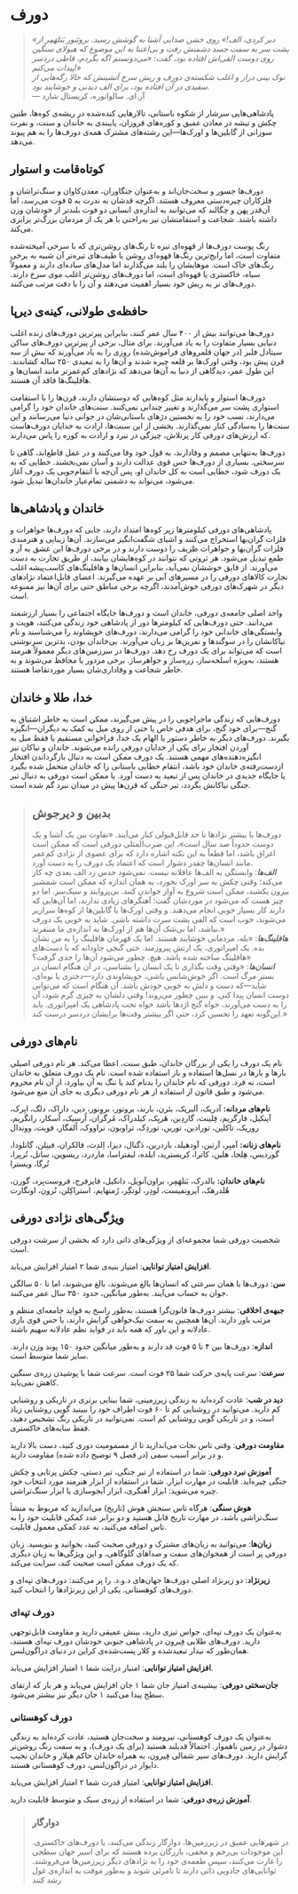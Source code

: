 # دورف
> *«دیر کردی، الف!» روی خشن صدایی آشنا به گوشش رسید. بروئنور بَتلهَمِر از پشت سر به سمت جسد دشمنش رفت و بی‌اعتنا به این موضوع که هیولای سنگین روی دوست الفی‌اش افتاده بود، گفت: «می‌دونستم اگه بگردم، قاطی دردسر پیدات می‌کنم!»*   
*نوک بینی دراز و اغلب شکسته‌ی دورف و ریش سرخ آتشینش که حالا رگه‌هایی از سفیدی در آن افتاده بود، برای الف دیدنی و خوشایند بود.*  
— آر.ای. سالواتوره، کریستال شارد

پادشاهی‌هایی سرشار از شکوه باستانی، تالارهایی کنده‌شده در ریشه‌ی کوه‌ها، طنین چکش و تیشه در معادن عمیق و کوره‌های فروزان، پایبندی به خاندان و سنت، و نفرت سوزانی از گابلین‌ها و اورک‌ها—این رشته‌های مشترک همه‌ی دورف‌ها را به هم پیوند می‌دهد.

## کوتاه‌قامت و استوار
دورف‌ها جسور و سخت‌جان‌اند و به‌عنوان جنگاوران، معدن‌کاوان و سنگ‌تراشان و فلزکاران چیره‌دستی معروف هستند. اگرچه قدشان به ندرت به ۵ فوت می‌رسد، اما آن‌قدر پهن و چگالند که می‌توانند به اندازه‌ی انسانی دو فوت بلندتر از خودشان وزن داشته باشند. شجاعت و استقامتشان نیز به‌راحتی با هر یک از مردمان بزرگ‌تر برابری می‌کند.

رنگ پوست دورف‌ها از قهوه‌ای تیره تا رنگ‌های روشن‌تری که با سرخی آمیخته‌شده متفاوت است، اما رایج‌ترین رنگ‌ها قهوه‌ای روشن یا طیف‌های تیره‌تر آن شبیه به برخی رنگ‌های خاک است. موهایشان را بلند می‌گذارند اما مدل‌های ساده‌ای دارند و معمولاً سیاه، خاکستری یا قهوه‌ای است، اما دورف‌های روشن‌تر اغلب موی سرخ دارند. دورف‌های نر به ریش خود بسیار اهمیت می‌دهند و آن را با دقت مرتب می‌کنند.

## حافظه‌ی طولانی، کینه‌ی دیرپا
دورف‌ها می‌توانند بیش از ۴۰۰ سال عمر کنند، بنابراین پیرترین دورف‌های زنده اغلب دنیایی بسیار متفاوت را به یاد می‌آورند. برای مثال، برخی از پیرترین دورف‌های ساکن سیتادل فلبر (در جهان قلمروهای فراموش‌شده) روزی را به یاد می‌آورند که بیش از سه قرن پیش بود، وقتی اورک‌ها بر قلعه چیره شدند و آن‌ها را به تبعیدی ۲۵۰ ساله کشاندند. این طول عمر، دیدگاهی از دنیا به آن‌ها می‌دهد که نژادهای کم‌عمرتر مانند انسان‌ها و هافلینگ‌ها فاقد آن هستند.

دورف‌ها استوار و پایدارند مثل کوه‌هایی که دوستشان دارند، قرن‌ها را با استقامت استواری پشت سر می‌گذارند و تغییر چندانی نمی‌کنند. سنت‌های خاندان خود را گرامی می‌دارند، نسب خود را به نخستین دژهای باستانی‌شان در جوانی دنیا می‌رسانند و این سنت‌ها را به‌سادگی کنار نمی‌گذارند. بخشی از این سنت‌ها، ارادت به خدایان دورف‌هاست که ارزش‌های دورفی کار پرتلاش، چیرگی در نبرد و ارادت به کوره را پاس می‌دارند.

دورف‌ها به‌تنهایی مصمم و وفادارند، به قول خود وفا می‌کنند و در عمل قاطع‌اند، گاهی تا سرسختی. بسیاری از دورف‌ها حس قوی عدالت دارند و آسان نمی‌بخشند. خطایی که به یک دورف شود، خطایی است به کل خاندان او، پس آن‌چه با انتقام‌جویی یک دورف آغاز می‌شود، می‌تواند به دشمنی تمام‌عیار خاندان‌ها تبدیل شود.

## خاندان و پادشاهی‌ها
پادشاهی‌های دورفی کیلومترها زیر کوه‌ها امتداد دارند، جایی که دورف‌ها جواهرات و فلزات گران‌بها استخراج می‌کنند و اشیای شگفت‌انگیز می‌سازند. آن‌ها زیبایی و هنرمندی فلزات گران‌بها و جواهرات ظریف را دوست دارند و در برخی دورف‌ها این عشق به آز و طمع تبدیل می‌شود. هر ثروتی که نتوانند در کوه‌هایشان بیابند، از طریق تجارت به دست می‌آورند. از قایق خوششان نمی‌آید، بنابراین انسان‌ها و هافلینگ‌های کاسب‌پیشه اغلب تجارت کالاهای دورفی را در مسیرهای آبی بر عهده می‌گیرند. اعضای قابل‌اعتماد نژادهای دیگر در شهرک‌های دورفی خوش‌آمدند، اگرچه برخی مناطق حتی برای آن‌ها نیز ممنوعه است.

واحد اصلی جامعه‌ی دورفی، خاندان است و دورف‌ها جایگاه اجتماعی را بسیار ارزشمند می‌دانند. حتی دورف‌هایی که کیلومترها دور از پادشاهی خود زندگی می‌کنند، هویت و وابستگی‌های خاندانی خود را گرامی می‌دارند، دورف‌های خویشاوند را می‌شناسند و نام نیاکانشان را در سوگندها و نفرین‌ها بر زبان می‌آورند. بی‌خاندان بودن، بدترین سرنوشتی است که می‌تواند برای یک دورف رخ دهد.
دورف‌ها در سرزمین‌های دیگر معمولاً هنرمند هستند، به‌ویژه اسلحه‌ساز، زره‌ساز و جواهرساز. برخی مزدور یا محافظ می‌شوند و به خاطر شجاعت و وفاداری‌شان بسیار موردتقاضا هستند.

## خدا، طلا و خاندان
دورف‌هایی که زندگی ماجراجویی را در پیش می‌گیرند، ممکن است به خاطر اشتیاق به گنج—برای خود گنج، برای هدفی خاص یا حتی از روی میل به کمک به دیگران—انگیزه بگیرند. دورف‌های دیگر به خاطر دستور یا الهام یک خدا، فراخوانی مستقیم یا فقط میل به آوردن افتخار برای یکی از خدایان دورفی رانده می‌شوند. خاندان و نیاکان نیز انگیزه‌دهنده‌های مهمی هستند. یک دورف ممکن است به دنبال بازگرداندن افتخار ازدست‌رفته‌ی خاندان خود باشد، انتقام خطایی باستانی را که خاندان متحمل شده بگیرد یا جایگاه جدیدی در خاندان پس از تبعید به دست آورد. یا ممکن است دورفی به دنبال تبر جنگی نیاکانش بگردد، تبر جنگی که قرن‌ها پیش در میدان نبرد گم شده است.

> ## بدبین و دیرجوش  
> دورف‌ها با بیشتر نژادها تا حد قابل‌قبولی کنار می‌آیند. «تفاوت بین یک آشنا و یک دوست حدوداً صد سال است»، این ضرب‌المثلی دورفی است که ممکن است اغراق باشد، اما قطعاً به این نکته اشاره دارد که برای عضوی از نژادی کم‌عمر مانند انسان‌ها چقدر دشوار است که اعتماد یک دورف را به دست آورد.  
***الف‌ها***: وابستگی به الف‌ها عاقلانه نیست. نمی‌شود حدس زد الف بعدی چه کار می‌کند؛ وقتی چکش به سر اورک بخورد، به همان اندازه که ممکن است شمشیر بیرون بکشند، ممکن است شروع به آواز خواندن کنند. بی‌پروایند و سبک‌سر. اما دو چیز هست که می‌شود در موردشان گفت: آهنگرهای زیادی ندارند، اما آن‌هایی که دارند کار بسیار خوبی انجام می‌دهند. و وقتی اورک‌ها یا گابلین‌ها از کوه‌ها سرازیر می‌شوند، خوب است که الفی پشت سرت داشته باشی. شاید به خوبی یک دورف نباشد، اما بی‌شک آن‌ها هم از اورک‌ها به اندازه‌ی ما متنفرند.»  
***هافلینگ‌ها***: «بله، مردمانی خوشایند هستند. اما یک قهرمان هافلینگ را به من نشان بده. یک امپراتوری، یک ارتش پیروزمند. حتی گنجی جاودانه که با دست‌های هافلینگ ساخته شده باشد. هیچ. چطور می‌شود آن‌ها را جدی گرفت؟»  
***انسان‌ها***: «وقتی وقت بگذاری تا یک انسان را بشناسی، در آن هنگام انسان در بستر مرگ است. اگر خوش‌شانس باشی، خویشاوندی دارد—دختری یا نوه‌ای، شاید—که دست و دلش به خوبی خودش باشد. آن هنگام است که می‌توانی دوست انسان پیدا کنی. و ببین چطور می‌روند! وقتی دلشان به چیزی گرم شود، آن را به دست می‌آورند، خواه گنج اژدها باشد خواه تخت پادشاهی یک امپراتوری. باید این‌گونه تعهد را تحسین کرد، حتی اگر بیشتر وقت‌ها برایشان دردسر درست کند.»

## نام‌های دورفی
نام یک دورف را یکی از بزرگان خاندان، طبق سنت، اعطا می‌کند. هر نام دورفی اصیلی بارها و بارها در نسل‌ها استفاده و باز استفاده شده است. نام یک دورف متعلق به خاندان است، نه فرد. دورفی که نام خاندان را بدنام کند یا ننگ به آن بیاورد، از آن نام محروم می‌شود و طبق قانون از استفاده از هر نام دورفی دیگری به جای آن منع می‌شود.

**نام‌های مردانه:** آدریک، آلبریک، بئرن، بارند، بروتور، بروِنور، دین، داراک، دلگ، ابِرک، آینکیل، فارگریم، فِلینت، گاردِین، هَربِک، کیلدراک، مُرگران، اُرسیک، اُسکار، رانگریم، روریک، تاکلین، تورادین، تورین، توردِک، تراوبون، تراووک، اُلفگار، فویت، ووندال  

**نام‌های زنانه:** آمبِر، آرتین، آودهیلد، باردرین، دَگنال، دیزا، اِلدِث، فالکران، فینِلن، گانلودا، گوردیس، هِلجا، هلین، کاترا، کریسترید، ایلده، لیفتراسا، ماردرد، ریسوین، سانل، تُربِرا، تُرگا، ویسترا

**نام‌های خاندان:** بالدرک، بَتلهَمِر، براون‌آنویل، دانکیل، فایرفرج، فروست‌بِرد، گورن، هُلدرهک، آیرونفیست، لودِر، لوتگِر، رُمنهایم، استراکِلن، تُرون، اونگارت

## ویژگی‌های نژادی دورفی
شخصیت دورفی شما مجموعه‌ای از ویژگی‌های ذاتی دارد که بخشی از سرشت دورفی است.

**افزایش امتیاز توانایی**: امتیاز بنیه‌ی شما ۲ امتیاز افزایش می‌یابد.

**سن**: دورف‌ها با همان سرعتی که انسان‌ها بالغ می‌شوند، بالغ می‌شوند، اما تا ۵۰ سالگی جوان به حساب می‌آیند. به‌طور میانگین، حدود ۳۵۰ سال عمر می‌کنند.

**جبهه‌ی اخلاقی**: بیشتر دورف‌ها قانون‌گرا هستند، به‌طور راسخ به فواید جامعه‌ای منظم و مرتب باور دارند. آن‌ها همچنین به سمت نیک‌خواهی گرایش دارند، با حس قوی بازی عادلانه و این باور که همه باید در فواید نظم عادلانه سهیم باشند.

**اندازه**: دورف‌ها بین ۴ تا ۵ فوت قد دارند و به‌طور میانگین حدود ۱۵۰ پوند وزن دارند. سایز شما متوسط است.

**سرعت**: سرعت پایه‌ی حرکت شما ۲۵ فوت است. سرعت شما با پوشیدن زره‌ی سنگین کاهش نمی‌یابد.

**دید در شب**: عادت کرده‌اید به زندگی زیرزمینی، شما بینایی برتری در تاریکی و روشنایی کم دارید. می‌توانید در روشنایی کم تا ۶۰ فوت اطراف خود را ببینید گویی روشنایی زیاد است، و در تاریکی گویی روشنایی کم است. نمی‌توانید در تاریکی رنگ تشخیص دهید، فقط سایه‌های خاکستری.

**مقاومت دورفی**: وقتی تاس نجات می‌اندازید تا از مسمومیت دوری کنید، دست بالا دارید و در برابر آسیب سمی (در فصل ۹ توضیح داده شده) مقاومت دارید.

**آموزش نبرد دورفی**: شما در استفاده از تبر جنگی، تبر دستی، چکش پرتابی و چکش جنگی چیره‌اید.
قابلیت در مهارت ابزار. شما در استفاده از ابزار هنرمند مورد انتخاب خود چیره می‌شوید: ابزار آهنگری، ابزار آبجو‌سازی یا ابزار سنگ‌تراشی.

**هوش سنگی**: هرگاه تاس سنجش هوش (تاریخ) می‌اندازید که مربوط به منشأ سنگ‌تراشی باشد، در مهارت تاریخ قابل هستید و دو برابر عدد کمکی قابلیت خود را به تاس اضافه می‌کنید، نه عدد کمکی معمول قابلیت.

**زبان‌ها**: می‌توانید به زبان‌های مشترک و دورفی صحبت کنید، بخوانید و بنویسید. زبان دورفی پر است از همخوان‌های سفت و صداهای گلوگاهی، و این ویژگی‌ها به زبان دیگری که یک دورف ممکن است صحبت کند، سرایت می‌کند.

**زیرنژاد**: دو زیرنژاد اصلی دورف‌ها جهان‌های د.و.د. را پر می‌کنند: دورف‌های تپه‌ای و دورف‌های کوهستانی. یکی از این زیرنژادها را انتخاب کنید.

### دورف تپه‌ای
به‌عنوان یک دورف تپه‌ای، حواس تیزی دارید، بینش عمیقی دارید و مقاومت قابل‌توجهی دارید. دورف‌های طلایی فِیرون در پادشاهی جنوبی خودشان دورف تپه‌ای هستند، همان‌طور که نیدار تبعیدشده و کلار پست‌شده‌ی کراین در دنیای دراگون‌لنس.

**افزایش امتیاز توانایی**: امتیاز درایت شما ۱ امتیاز افزایش می‌یابد.

**جان‌سختی دورفی**: بیشینه‌ی امتیاز جان شما ۱ جان افزایش می‌یابد و هر بار که ارتقای سطح پیدا می‌کنید ۱ جان دیگر نیز بیشتر می‌شود.

### دورف کوهستانی
به‌عنوان یک دورف کوهستانی، نیرومند و سخت‌جان هستید، عادت کرده‌اید به زندگی دشوار در زمین ناهموار. احتمالاً قدبلند هستید (برای یک دورف)، و به سمت رنگ روشن‌تر گرایش دارید. دورف‌های سپر شمالی فِیرون، به همراه خاندان حاکم هیلار و خاندان نجیب دایوار در دراگون‌لنس، دورف کوهستانی هستند.

**افزایش امتیاز توانایی**: امتیاز قدرت شما ۲ امتیاز افزایش می‌یابد.

**آموزش زره‌ی دورفی**: شما در استفاده از زره‌ی سبک و متوسط قابلیت دارید.

> ### دوارگار
> در شهرهایی عمیق در زیرزمین‌ها، دوارگار زندگی می‌کنند، یا دورف‌های خاکستری. این موجودات بی‌رحم و مخفی، بازرگان برده هستند که برای اسیر جهان سطحی را غارت می‌کنند، سپس طعمه‌ی خود را به نژادهای دیگر زیرزمین‌ها می‌فروشند. توانایی‌های جادویی ذاتی دارند تا نامرئی شوند و به‌طور موقت به اندازه‌ی غول رشد کنند